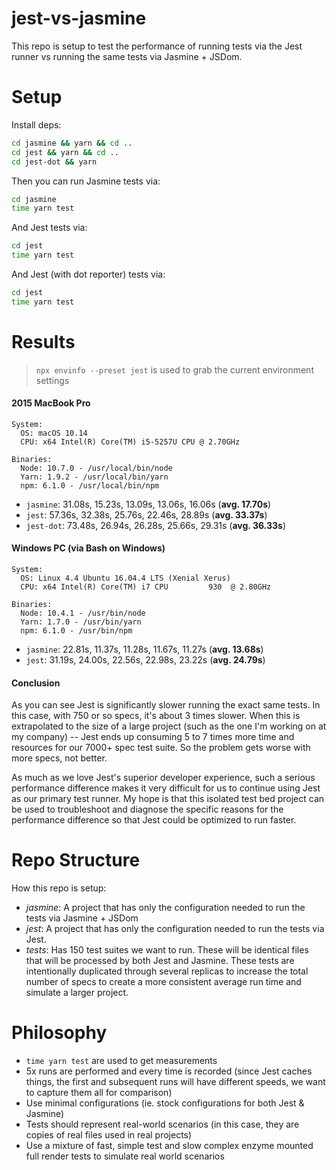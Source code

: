 # jest-vs-jasmine

This repo is setup to test the performance of running tests via the Jest runner vs running the same tests via Jasmine + JSDom.

# Setup

Install deps:

```sh
cd jasmine && yarn && cd ..
cd jest && yarn && cd ..
cd jest-dot && yarn
```

Then you can run Jasmine tests via:

```sh
cd jasmine
time yarn test
```

And Jest tests via:

```sh
cd jest
time yarn test
```

And Jest (with dot reporter) tests via:

```sh
cd jest
time yarn test
```

# Results

> `npx envinfo --preset jest` is used to grab the current environment settings

#### 2015 MacBook Pro

```
System:
  OS: macOS 10.14
  CPU: x64 Intel(R) Core(TM) i5-5257U CPU @ 2.70GHz

Binaries:
  Node: 10.7.0 - /usr/local/bin/node
  Yarn: 1.9.2 - /usr/local/bin/yarn
  npm: 6.1.0 - /usr/local/bin/npm
```

- `jasmine`: 31.08s, 15.23s, 13.09s, 13.06s, 16.06s (**avg. 17.70s**)
- `jest`: 57.36s, 32.38s, 25.76s, 22.46s, 28.89s (**avg. 33.37s**)
- `jest-dot`: 73.48s, 26.94s, 26.28s, 25.66s, 29.31s (**avg. 36.33s**)

#### Windows PC (via Bash on Windows)

```
System:
  OS: Linux 4.4 Ubuntu 16.04.4 LTS (Xenial Xerus)
  CPU: x64 Intel(R) Core(TM) i7 CPU         930  @ 2.80GHz

Binaries:
  Node: 10.4.1 - /usr/bin/node
  Yarn: 1.7.0 - /usr/bin/yarn
  npm: 6.1.0 - /usr/bin/npm
```

- `jasmine`: 22.81s, 11.37s, 11.28s, 11.67s, 11.27s (**avg. 13.68s**)
- `jest`: 31.19s, 24.00s, 22.56s, 22.98s, 23.22s (**avg. 24.79s**)

#### Conclusion

As you can see Jest is significantly slower running the exact same tests. In this case, with 750 or so specs, it's about 3 times slower. When this is extrapolated to the size of a large project (such as the one I'm working on at my company) -- Jest ends up consuming 5 to 7 times more time and resources for our 7000+ spec test suite. So the problem gets worse with more specs, not better.

As much as we love Jest's superior developer experience, such a serious performance difference makes it very difficult for us to continue using Jest as our primary test runner. My hope is that this isolated test bed project can be used to troubleshoot and diagnose the specific reasons for the performance difference so that Jest could be optimized to run faster.

# Repo Structure

How this repo is setup:

- *jasmine*: A project that has only the configuration needed to run the tests via Jasmine + JSDom
- *jest*: A project that has only the configuration needed to run the tests via Jest.
- *tests*: Has 150 test suites we want to run. These will be identical files that will be processed by both Jest and Jasmine. These tests are intentionally duplicated through several replicas to increase the total number of specs to create a more consistent average run time and simulate a larger project.

# Philosophy

- `time yarn test` are used to get measurements
- 5x runs are performed and every time is recorded (since Jest caches things, the first and subsequent runs will have different speeds, we want to capture them all for comparison)
- Use minimal configurations (ie. stock configurations for both Jest & Jasmine)
- Tests should represent real-world scenarios (in this case, they are copies of real files used in real projects)
- Use a mixture of fast, simple test and slow complex enzyme mounted full render tests to simulate real world scenarios
